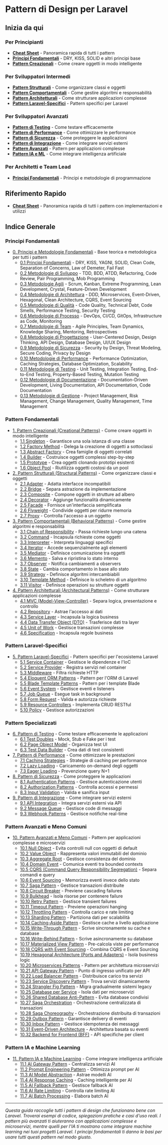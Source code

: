 # Pattern di Design per Laravel

## Inizia da qui

### Per Principianti
- [**Cheat Sheet**](CHEAT-SHEET.md) - Panoramica rapida di tutti i pattern
- [**Principi Fondamentali**](00-fondamentali/README.md) - DRY, KISS, SOLID e altri principi base
- [**Pattern Creazionali**](01-pattern-creazionali/README.md) - Come creare oggetti in modo intelligente

### Per Sviluppatori Intermedi
- [**Pattern Strutturali**](02-pattern-strutturali/) - Come organizzare classi e oggetti
- [**Pattern Comportamentali**](03-pattern-comportamentali/) - Come gestire algoritmi e responsabilità
- [**Pattern Architetturali**](04-pattern-architetturali/) - Come strutturare applicazioni complesse
- [**Pattern Laravel-Specifici**](05-pattern-laravel-specifici/) - Pattern specifici per Laravel

### Per Sviluppatori Avanzati
- [**Pattern di Testing**](06-pattern-testing/) - Come testare efficacemente
- [**Pattern di Performance**](07-pattern-performance/) - Come ottimizzare le performance
- [**Pattern di Sicurezza**](08-pattern-sicurezza/) - Come proteggere le applicazioni
- [**Pattern di Integrazione**](09-pattern-integrazione/) - Come integrare servizi esterni
- [**Pattern Avanzati**](10-pattern-avanzati/) - Pattern per applicazioni complesse
- [**Pattern IA e ML**](11-pattern-ia-ml/) - Come integrare intelligenza artificiale

### Per Architetti e Team Lead
- [**Principi Fondamentali**](00-fondamentali/README.md) - Principi e metodologie di programmazione

## Riferimento Rapido
- [**Cheat Sheet**](CHEAT-SHEET.md) - Panoramica rapida di tutti i pattern con implementazioni e utilizzi

## Indice Generale

### Principi Fondamentali
- [0. Principi e Metodologie Fondamentali](00-fondamentali/README.md) - Base teorica e metodologica per tutti i pattern
  - [0.1 Principi Fondamentali](00-fondamentali/README.md#principi-fondamentali) - DRY, KISS, YAGNI, SOLID, Clean Code, Separation of Concerns, Law of Demeter, Fail Fast
  - [0.2 Metodologie di Sviluppo](00-fondamentali/README.md#metodologie-di-sviluppo) - TDD, BDD, ATDD, Refactoring, Code Review, Pair Programming, Mob Programming
  - [0.3 Metodologie Agili](00-fondamentali/README.md#metodologie-agili) - Scrum, Kanban, Extreme Programming, Lean Development, Crystal, Feature-Driven Development
  - [0.4 Metodologie di Architettura](00-fondamentali/README.md#metodologie-di-architettura) - DDD, Microservices, Event-Driven, Hexagonal, Clean Architecture, CQRS, Event Sourcing
  - [0.5 Metodologie di Qualità](00-fondamentali/README.md#metodologie-di-qualità) - Code Quality, Technical Debt, Code Smells, Performance Testing, Security Testing
  - [0.6 Metodologie di Processo](00-fondamentali/README.md#metodologie-di-processo) - DevOps, CI/CD, GitOps, Infrastructure as Code, Monitoring
  - [0.7 Metodologie di Team](00-fondamentali/README.md#metodologie-di-team) - Agile Principles, Team Dynamics, Knowledge Sharing, Mentoring, Retrospectives
  - [0.8 Metodologie di Progettazione](00-fondamentali/README.md#metodologie-di-progettazione) - User-Centered Design, Design Thinking, API Design, Database Design, UI/UX Design
  - [0.9 Metodologie di Sicurezza](00-fondamentali/README.md#metodologie-di-sicurezza) - Security by Design, Threat Modeling, Secure Coding, Privacy by Design
  - [0.10 Metodologie di Performance](00-fondamentali/README.md#metodologie-di-performance) - Performance Optimization, Caching Strategies, Database Optimization, Scalability
  - [0.11 Metodologie di Testing](00-fondamentali/README.md#metodologie-di-testing) - Unit Testing, Integration Testing, End-to-End Testing, Property-Based Testing, Mutation Testing
  - [0.12 Metodologie di Documentazione](00-fondamentali/README.md#metodologie-di-documentazione) - Documentation-Driven Development, Living Documentation, API Documentation, Code Documentation
  - [0.13 Metodologie di Gestione](00-fondamentali/README.md#metodologie-di-gestione) - Project Management, Risk Management, Change Management, Quality Management, Time Management

### Pattern Fondamentali
- [1. Pattern Creazionali (Creational Patterns)](01-pattern-creazionali/README.md) - Come creare oggetti in modo intelligente
  - [1.1 Singleton](01-pattern-creazionali/01-singleton/singleton-pattern.md) - Garantisce una sola istanza di una classe
  - [1.2 Factory Method](01-pattern-creazionali/02-factory-method/factory-method-pattern.md) - Delega la creazione di oggetti a sottoclassi
  - [1.3 Abstract Factory](01-pattern-creazionali/03-abstract-factory/abstract-factory-pattern.md) - Crea famiglie di oggetti correlati
  - [1.4 Builder](01-pattern-creazionali/04-builder/builder-pattern.md) - Costruisce oggetti complessi step-by-step
  - [1.5 Prototype](01-pattern-creazionali/05-prototype/prototype-pattern.md) - Crea oggetti clonando prototipi esistenti
  - [1.6 Object Pool](01-pattern-creazionali/06-object-pool/object-pattern.md) - Riutilizza oggetti costosi da un pool
- [2. Pattern Strutturali (Structural Patterns)](02-pattern-strutturali/) - Come organizzare classi e oggetti
  - [2.1 Adapter](02-pattern-strutturali/01-adapter/) - Adatta interfacce incompatibili
  - [2.2 Bridge](02-pattern-strutturali/02-bridge/) - Separa astrazione da implementazione
  - [2.3 Composite](02-pattern-strutturali/03-composite/) - Compone oggetti in strutture ad albero
  - [2.4 Decorator](02-pattern-strutturali/04-decorator/) - Aggiunge funzionalità dinamicamente
  - [2.5 Facade](02-pattern-strutturali/05-facade/) - Fornisce un'interfaccia semplificata
  - [2.6 Flyweight](02-pattern-strutturali/06-flyweight/) - Condivide oggetti per ridurre memoria
  - [2.7 Proxy](02-pattern-strutturali/07-proxy/) - Controlla l'accesso a un oggetto
- [3. Pattern Comportamentali (Behavioral Patterns)](03-pattern-comportamentali/) - Come gestire algoritmi e responsabilità
  - [3.1 Chain of Responsibility](03-pattern-comportamentali/01-chain-of-responsibility/) - Passa richieste lungo una catena
  - [3.2 Command](03-pattern-comportamentali/02-command/) - Incapsula richieste come oggetti
  - [3.3 Interpreter](03-pattern-comportamentali/03-interpreter/) - Interpreta linguaggi specifici
  - [3.4 Iterator](03-pattern-comportamentali/04-iterator/) - Accede sequenzialmente agli elementi
  - [3.5 Mediator](03-pattern-comportamentali/05-mediator/) - Definisce comunicazione tra oggetti
  - [3.6 Memento](03-pattern-comportamentali/06-memento/) - Salva e ripristina lo stato interno
  - [3.7 Observer](03-pattern-comportamentali/07-observer/) - Notifica cambiamenti a observers
  - [3.8 State](03-pattern-comportamentali/08-state/) - Cambia comportamento in base allo stato
  - [3.9 Strategy](03-pattern-comportamentali/09-strategy/) - Definisce algoritmi intercambiabili
  - [3.10 Template Method](03-pattern-comportamentali/10-template-method/) - Definisce lo scheletro di un algoritmo
  - [3.11 Visitor](03-pattern-comportamentali/11-visitor/) - Definisce operazioni su strutture oggetti
- [4. Pattern Architetturali (Architectural Patterns)](04-pattern-architetturali/) - Come strutturare applicazioni complesse
  - [4.1 MVC (Model-View-Controller)](04-pattern-architetturali/01-mvc/) - Separa logica, presentazione e controllo
  - [4.2 Repository](04-pattern-architetturali/02-repository/) - Astrae l'accesso ai dati
  - [4.3 Service Layer](04-pattern-architetturali/03-service-layer/) - Incapsula la logica business
  - [4.4 Data Transfer Object (DTO)](04-pattern-architetturali/04-dto/) - Trasferisce dati tra layer
  - [4.5 Unit of Work](04-pattern-architetturali/05-unit-of-work/) - Gestisce transazioni complesse
  - [4.6 Specification](04-pattern-architetturali/06-specification/) - Incapsula regole business

### Pattern Laravel-Specifici
- [5. Pattern Laravel-Specifici](05-pattern-laravel-specifici/) - Pattern specifici per l'ecosistema Laravel
  - [5.1 Service Container](05-pattern-laravel-specifici/01-service-container/) - Gestisce le dipendenze e l'IoC
  - [5.2 Service Provider](05-pattern-laravel-specifici/02-service-provider/) - Registra servizi nel container
  - [5.3 Middleware](05-pattern-laravel-specifici/03-middleware/) - Filtra richieste HTTP
  - [5.4 Eloquent ORM Patterns](05-pattern-laravel-specifici/04-eloquent-orm/) - Pattern per l'ORM di Laravel
  - [5.5 Blade Template Patterns](05-pattern-laravel-specifici/05-blade-templates/) - Pattern per i template Blade
  - [5.6 Event System](05-pattern-laravel-specifici/06-event-system/) - Gestisce eventi e listeners
  - [5.7 Job Queue](05-pattern-laravel-specifici/07-job-queue/) - Esegue task in background
  - [5.8 Form Request](05-pattern-laravel-specifici/08-form-request/) - Valida e autorizza richieste
  - [5.9 Resource Controllers](05-pattern-laravel-specifici/09-resource-controllers/) - Implementa CRUD RESTful
  - [5.10 Policy](05-pattern-laravel-specifici/10-policy/) - Gestisce autorizzazioni

### Pattern Specializzati
- [6. Pattern di Testing](06-pattern-testing/) - Come testare efficacemente le applicazioni
  - [6.1 Test Doubles](06-pattern-testing/01-test-doubles/) - Mock, Stub e Fake per i test
  - [6.2 Page Object Model](06-pattern-testing/02-page-object-model/) - Organizza test UI
  - [6.3 Test Data Builder](06-pattern-testing/03-test-data-builder/) - Crea dati di test consistenti
- [7. Pattern di Performance](07-pattern-performance/) - Come ottimizzare le prestazioni
  - [7.1 Caching Strategies](07-pattern-performance/01-caching-strategies/) - Strategie di caching per performance
  - [7.2 Lazy Loading](07-pattern-performance/02-lazy-loading/) - Caricamento on-demand degli oggetti
  - [7.3 Eager Loading](07-pattern-performance/03-eager-loading/) - Prevenzione query N+1
- [8. Pattern di Sicurezza](08-pattern-sicurezza/) - Come proteggere le applicazioni
  - [8.1 Authentication Patterns](08-pattern-sicurezza/01-authentication/) - Gestisce autenticazione utenti
  - [8.2 Authorization Patterns](08-pattern-sicurezza/02-authorization/) - Controlla accessi e permessi
  - [8.3 Input Validation](08-pattern-sicurezza/03-input-validation/) - Valida e sanifica input
- [9. Pattern di Integrazione](09-pattern-integrazione/) - Come integrare servizi esterni
  - [9.1 API Integration](09-pattern-integrazione/01-api-integration/) - Integra servizi esterni via API
  - [9.2 Message Queue](09-pattern-integrazione/02-message-queue/) - Gestisce code di messaggi
  - [9.3 Webhook Patterns](09-pattern-integrazione/03-webhook-patterns/) - Gestisce notifiche real-time

### Pattern Avanzati e Meno Comuni
- [10. Pattern Avanzati e Meno Comuni](10-pattern-avanzati/) - Pattern per applicazioni complesse e microservizi
  - [10.1 Null Object](10-pattern-avanzati/01-null-object/null-object-pattern.md) - Evita controlli null con oggetti di default
  - [10.2 Value Object](10-pattern-avanzati/02-value-object/value-object-pattern.md) - Rappresenta valori immutabili del dominio
  - [10.3 Aggregate Root](10-pattern-avanzati/03-aggregate-root/aggregate-root-pattern.md) - Gestisce consistenza del dominio
  - [10.4 Domain Event](10-pattern-avanzati/04-domain-event/domain-event-pattern.md) - Comunica eventi tra bounded contexts
  - [10.5 CQRS (Command Query Responsibility Segregation)](10-pattern-avanzati/05-cqrs/) - Separa comandi e query
  - [10.6 Event Sourcing](10-pattern-avanzati/06-event-sourcing/) - Memorizza eventi invece dello stato
  - [10.7 Saga Pattern](10-pattern-avanzati/07-saga-pattern/) - Gestisce transazioni distribuite
  - [10.8 Circuit Breaker](10-pattern-avanzati/08-circuit-breaker/) - Previene cascading failures
  - [10.9 Bulkhead](10-pattern-avanzati/09-bulkhead/) - Isola risorse per contenere failure
  - [10.10 Retry Pattern](10-pattern-avanzati/10-retry-pattern/) - Gestisce transient failures
  - [10.11 Timeout Pattern](10-pattern-avanzati/11-timeout-pattern/) - Previene operazioni hanging
  - [10.12 Throttling Pattern](10-pattern-avanzati/12-throttling-pattern/) - Controlla carico e rate limiting
  - [10.13 Sharding Pattern](10-pattern-avanzati/13-sharding-pattern/) - Partiziona dati per scalabilità
  - [10.14 Caching-Aside Pattern](10-pattern-avanzati/14-caching-aside/) - Gestisce cache a livello applicazione
  - [10.15 Write-Through Pattern](10-pattern-avanzati/15-write-through/) - Scrive sincronamente su cache e database
  - [10.16 Write-Behind Pattern](10-pattern-avanzati/16-write-behind/) - Scrive asincronamente su database
  - [10.17 Materialized View Pattern](10-pattern-avanzati/17-materialized-view/) - Pre-calcola viste per performance
  - [10.18 CQRS with Event Sourcing](10-pattern-avanzati/18-cqrs-event-sourcing/) - Combina CQRS e Event Sourcing
  - [10.19 Hexagonal Architecture (Ports and Adapters)](10-pattern-avanzati/19-hexagonal-architecture/) - Isola business logic
  - [10.20 Microservices Patterns](10-pattern-avanzati/20-microservices/) - Pattern per architettura microservizi
  - [10.21 API Gateway Pattern](10-pattern-avanzati/21-api-gateway/) - Punto di ingresso unificato per API
  - [10.22 Load Balancer Pattern](10-pattern-avanzati/22-load-balancer/) - Distribuisce carico tra servizi
  - [10.23 Service Discovery Pattern](10-pattern-avanzati/23-service-discovery/) - Trova servizi dinamicamente
  - [10.24 Strangler Fig Pattern](10-pattern-avanzati/24-strangler-fig/) - Migra gradualmente sistemi legacy
  - [10.25 Database per Service](10-pattern-avanzati/25-database-per-service/) - Isola dati per microservizi
  - [10.26 Shared Database Anti-Pattern](10-pattern-avanzati/26-shared-database-antipattern/) - Evita database condivisi
  - [10.27 Saga Orchestration](10-pattern-avanzati/27-saga-orchestration/) - Orchestrazione centralizzata di transazioni
  - [10.28 Saga Choreography](10-pattern-avanzati/28-saga-choreography/) - Orchestrazione distribuita di transazioni
  - [10.29 Outbox Pattern](10-pattern-avanzati/29-outbox-pattern/) - Garantisce delivery di eventi
  - [10.30 Inbox Pattern](10-pattern-avanzati/30-inbox-pattern/) - Gestisce idempotenza dei messaggi
  - [10.31 Event-Driven Architecture](10-pattern-avanzati/31-event-driven-architecture/) - Architettura basata su eventi
  - [10.32 Backend for Frontend (BFF)](10-pattern-avanzati/32-backend-for-frontend/) - API specifiche per client

### Pattern IA e Machine Learning
- [11. Pattern IA e Machine Learning](11-pattern-ia-ml/) - Come integrare intelligenza artificiale
  - [11.1 AI Gateway Pattern](11-pattern-ia-ml/01-ai-gateway/ai-gateway-pattern.md) - Centralizza servizi AI
  - [11.2 Prompt Engineering Pattern](11-pattern-ia-ml/02-prompt-engineering/prompt-engineering-pattern.md) - Ottimizza prompt per AI
  - [11.3 AI Model Abstraction](11-pattern-ia-ml/03-ai-model-abstraction/ai-model-abstraction-pattern.md) - Astrae modelli AI
  - [11.4 AI Response Caching](11-pattern-ia-ml/04-ai-response-caching/ai-response-caching-pattern.md) - Caching intelligente per AI
  - [11.5 AI Fallback Pattern](11-pattern-ia-ml/05-ai-fallback/ai-fallback-pattern.md) - Gestisce fallback AI
  - [11.6 AI Rate Limiting](11-pattern-ia-ml/06-ai-rate-limiting/ai-rate-limiting-pattern.md) - Controlla rate limiting AI
  - [11.7 AI Batch Processing](11-pattern-ia-ml/07-ai-batch-processing/ai-batch-processing-pattern.md) - Elabora batch AI


---

*Questa guida raccoglie tutti i pattern di design che funzionano bene con Laravel. Troverai esempi di codice, spiegazioni pratiche e casi d'uso reali. I pattern più avanzati ti aiuteranno con applicazioni complesse e microservizi, mentre quelli per l'IA ti mostrano come integrare machine learning nei tuoi progetti Laravel. I principi fondamentali ti danno le basi per usare tutti questi pattern nel modo giusto.*

